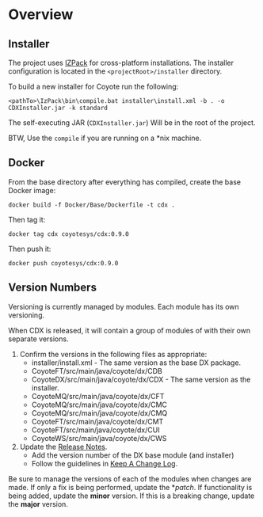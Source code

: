 # Overview



## Installer

The project uses [IZPack](http://izpack.org/) for cross-platform installations. The installer configuration is located in the `<projectRoot>/installer` directory.

To build a new installer for Coyote run the following:

    <pathTo>\IzPack\bin\compile.bat installer\install.xml -b . -o CDXInstaller.jar -k standard

The self-executing JAR (`CDXInstaller.jar`) Will be in the root of the project.

BTW, Use the `compile` if you are running on a *nix machine.

## Docker 

From the base directory after everything has compiled, create the base Docker image:

```shell
docker build -f Docker/Base/Dockerfile -t cdx .
```

Then tag it:

```shell
docker tag cdx coyotesys/cdx:0.9.0

```

Then push it:

```shell
docker push coyotesys/cdx:0.9.0
```

## Version Numbers

Versioning is currently managed by modules. Each module has its own versioning.

When CDX is released, it will contain a group of modules of with their own separate versions.

1. Confirm the versions in the following files as appropriate:
   * installer/install.xml - The same version as the base DX package.
   * CoyoteFT/src/main/java/coyote/dx/CDB
   * CoyoteDX/src/main/java/coyote/dx/CDX - The same version as the installer.
   * CoyoteMQ/src/main/java/coyote/dx/CFT
   * CoyoteMQ/src/main/java/coyote/dx/CMC
   * CoyoteMQ/src/main/java/coyote/dx/CMQ
   * CoyoteFT/src/main/java/coyote/dx/CMT
   * CoyoteFT/src/main/java/coyote/dx/CUI
   * CoyoteWS/src/main/java/coyote/dx/CWS
2. Update the [Release Notes](ReleaseNotes.md).
   * Add the version number of the DX base module (and installer)
   * Follow the guidelines in [Keep A Change Log](https://keepachangelog.com/en/1.0.0/).

Be sure to manage the versions of each of the modules when changes are made. If only a fix is being performed, update 
the **patch*. If functionality is being added, update the **minor** version. If this is a breaking change, update the 
**major** version.
